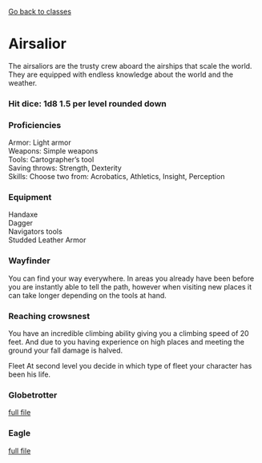 [Go back to classes](../classes.md)
# Airsalior
The airsaliors are the trusty crew aboard the airships that scale the world. They are equipped with endless knowledge about the world and the weather.

### Hit dice: 1d8 1.5 per level rounded down

### Proficiencies
Armor: Light armor<br>
Weapons: Simple weapons<br>
Tools: Cartographer’s tool<br>
Saving throws: Strength, Dexterity<br>
Skills: Choose two from: Acrobatics, Athletics, Insight, Perception<br>

### Equipment
Handaxe<br>
Dagger<br>
Navigators tools<br>
Studded Leather Armor<br>

### Wayfinder
You can find your way everywhere. In areas you already have been before you are instantly able to tell the path, however when visiting new places it can take longer depending on the tools at hand.

### Reaching crowsnest
You have an incredible climbing ability giving you a climbing speed of 20 feet. And due to you having experience on high places and meeting the ground your fall damage is halved.

Fleet
At second level you decide in which type of fleet your character has been his life.

### Globetrotter
[full file](globeTrotter.md)

### Eagle
[full file](eagle.md)